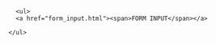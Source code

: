 <!DOCTYPE html>
<html lang="en">
<head>
    <meta charset="UTF-8">
    <meta http-equiv="X-UA-Compatible" content="IE=edge">
    <meta name="viewport" content="width=device-width, initial-scale=1.0">
    <title>Document</title>
</head>
<body>
    
      <ul>
      <a href="form_input.html"><span>FORM INPUT</span></a>
        
    </ul>
</body>
</html>
